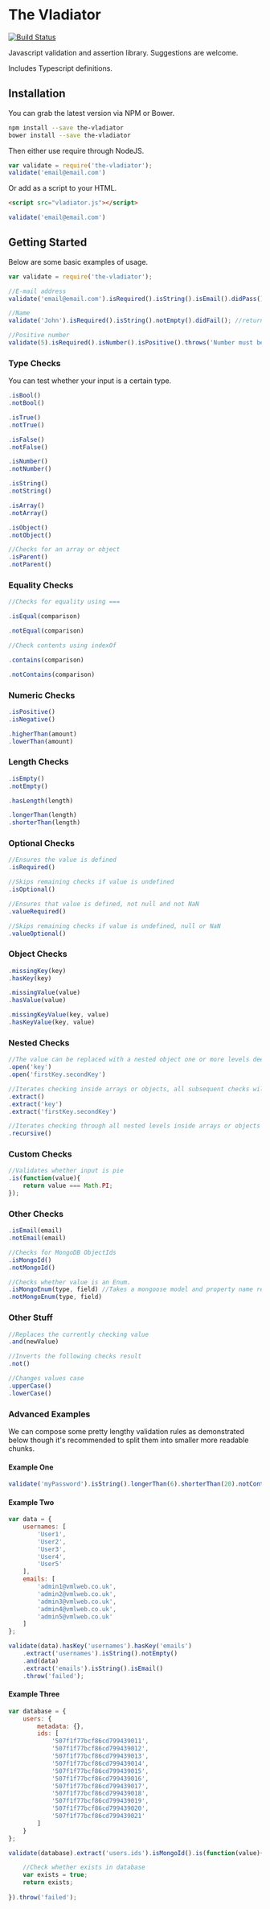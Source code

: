# The Vladiator

[![Build Status](http://bamboo.vmlweb.co.uk:8085/plugins/servlet/wittified/build-status/OPEN-VLAD)](http://bamboo.vmlweb.co.uk:8085/browse/OPEN-VLAD)

Javascript validation and assertion library. Suggestions are welcome.

Includes Typescript definitions.

## Installation

You can grab the latest version via NPM or Bower.

```bash
npm install --save the-vladiator
bower install --save the-vladiator
```

Then either use require through NodeJS.

```javascript
var validate = require('the-vladiator');
validate('email@email.com')
```

Or add as a script to your HTML.

```html
<script src="vladiator.js"></script>
```
```javascript
validate('email@email.com')
```

## Getting Started

Below are some basic examples of usage.

```javascript
var validate = require('the-vladiator');

//E-mail address
validate('email@email.com').isRequired().isString().isEmail().didPass(); //returns true if passed validation

//Name
validate('John').isRequired().isString().notEmpty().didFail(); //returns true if failed validation

//Positive number
validate(5).isRequired().isNumber().isPositive().throws('Number must be positive'); //throws if failed validation
```

### Type Checks

You can test whether your input is a certain type.

```javascript
.isBool()
.notBool()

.isTrue()
.notTrue()

.isFalse()
.notFalse()

.isNumber()
.notNumber()

.isString()
.notString()

.isArray()
.notArray()

.isObject()
.notObject()

//Checks for an array or object
.isParent()
.notParent()
```

### Equality Checks

```javascript
//Checks for equality using ===

.isEqual(comparison)

.notEqual(comparison)

//Check contents using indexOf

.contains(comparison)

.notContains(comparison)
```

### Numeric Checks

```javascript
.isPositive()
.isNegative()

.higherThan(amount)
.lowerThan(amount)
```

### Length Checks

```javascript
.isEmpty()
.notEmpty()

.hasLength(length)

.longerThan(length)
.shorterThan(length)
```

### Optional Checks

```javascript
//Ensures the value is defined
.isRequired()

//Skips remaining checks if value is undefined
.isOptional()

//Ensures that value is defined, not null and not NaN
.valueRequired()

//Skips remaining checks if value is undefined, null or NaN
.valueOptional()
```

### Object Checks

```javascript
.missingKey(key)
.hasKey(key)

.missingValue(value)
.hasValue(value)

.missingKeyValue(key, value)
.hasKeyValue(key, value)
```

### Nested Checks

```javascript
//The value can be replaced with a nested object one or more levels deeper
.open('key')
.open('firstKey.secondKey')

//Iterates checking inside arrays or objects, all subsequent checks will be performed on each
.extract()
.extract('key')
.extract('firstKey.secondKey')

//Iterates checking through all nested levels inside arrays or objects
.recursive()
```

### Custom Checks

```javascript
//Validates whether input is pie
.is(function(value){
	return value === Math.PI;
});
```

### Other Checks

```javascript
.isEmail(email)
.notEmail(email)

//Checks for MongoDB ObjectIds
.isMongoId()
.notMongoId()

//Checks whether value is an Enum.
.isMongoEnum(type, field) //Takes a mongoose model and property name respectively
.notMongoEnum(type, field)
```

### Other Stuff

```javascript
//Replaces the currently checking value
.and(newValue)

//Inverts the following checks result
.not()

//Changes values case
.upperCase()
.lowerCase()
```

### Advanced Examples

We can compose some pretty lengthy validation rules as demonstrated below though it's recommended to split them into smaller more readable chunks.

#### Example One

```javascript
validate('myPassword').isString().longerThan(6).shorterThan(20).notContains('password').notEmail().throw('Enter a strong password')
```

#### Example Two

```javascript
var data = {
	usernames: [
		'User1',
		'User2',
		'User3',
		'User4',
		'User5'
	],
	emails: [
		'admin1@vmlweb.co.uk',
		'admin2@vmlweb.co.uk',
		'admin3@vmlweb.co.uk',
		'admin4@vmlweb.co.uk',
		'admin5@vmlweb.co.uk'
	]
};

validate(data).hasKey('usernames').hasKey('emails')
	.extract('usernames').isString().notEmpty()
	.and(data)
	.extract('emails').isString().isEmail()
	.throw('failed');
```

#### Example Three

```javascript
var database = {
	users: {
		metadata: {},
		ids: [
			'507f1f77bcf86cd799439011',
			'507f1f77bcf86cd799439012',
			'507f1f77bcf86cd799439013',
			'507f1f77bcf86cd799439014',
			'507f1f77bcf86cd799439015',
			'507f1f77bcf86cd799439016',
			'507f1f77bcf86cd799439017',
			'507f1f77bcf86cd799439018',
			'507f1f77bcf86cd799439019',
			'507f1f77bcf86cd799439020',
			'507f1f77bcf86cd799439021'
		]
	}
};

validate(database).extract('users.ids').isMongoId().is(function(value){

	//Check whether exists in database
	var exists = true; 
	return exists;
	
}).throw('failed');
```
